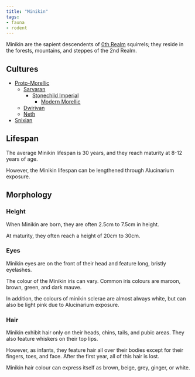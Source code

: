 ```yaml
---
title: "Minikin"
tags:
- fauna
- rodent
---
```

Minikin are the sapient descendents of [0th Realm](https://en.wikipedia.org/wiki/Earth) squirrels; they reside in the forests, mountains, and steppes of the 2nd Realm.

## Cultures
- [Proto-Morellic](cultures/proto-morellic.md)
	- [Sarvaran](cultures/morellic/sarvaran.md)
		- [Stonechild Imperial](cultures/morellic/stonechild-imperial.md)
			- [Modern Morellic](cultures/morellic.md)
	- [Dwirivan](cultures/dwirivan.md)
	- [Neth](cultures/neth.md)
- [Snixian](cultures/snixian.md)

## Lifespan
The average Minikin lifespan is 30 years, and they reach maturity at 8-12 years of age.

However, the Minikin lifespan can be lengthened through Alucinarium exposure.

## Morphology
### Height
When Minikin are born, they are often 2.5cm to 7.5cm in height.

At maturity, they often reach a height of 20cm to 30cm.

### Eyes
Minikin eyes are on the front of their head and feature long, bristly eyelashes.

The colour of the Minikin iris can vary. Common iris colours are maroon, brown, green, and dark mauve.

In addition, the colours of minikin sclerae are almost always white, but can also be light pink due to Alucinarium exposure.

### Hair
Minikin exhibit hair only on their heads, chins, tails, and pubic areas. They also feature whiskers on their top lips.

However, as infants, they feature hair all over their bodies except for their fingers, toes, and face. After the first year, all of this hair is lost.

Minikin hair colour can express itself as brown, beige, grey, ginger, or white.